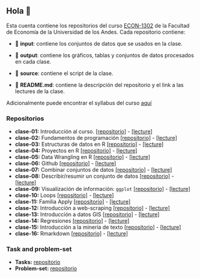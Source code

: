 ## Hola 👋

Esta cuenta contiene los repositorios del curso [ECON-1302](https://github.com/taller-r-202301) de la Facultad de Economía de la Universidad de los Andes. Cada repositorio contiene:

- :file_folder: **input**: contiene los conjuntos de datos que se usados en la clase.

- :file_folder: **output**: contiene los gráficos, tablas y conjuntos de datos procesados en cada clase. 

- :file_folder: **source**: contiene el script de la clase.

- :book: **README.md**: contiene la descripción del repositorio y el link a las lectures de la clase.

Adicionalmente puede encontrar el syllabus del curso [aquí](https://github.com/taller-r-202301/.github/blob/main/syllabus.pdf)

### Repositorios
- **clase-01:** Introducción al curso. [[repositorio]](https://github.com/taller-r-202301/clase-01) -  [[lecture]](https://lectures-r.gitlab.io/uniandes-202301/clase-01/)
- **clase-02:** Fundamentos de programación [[repositorio]](https://github.com/taller-r-202301/clase-02) -  [[lecture]](https://lectures-r.gitlab.io/uniandes-202301/clase-02/)
- **clase-03:** Estructuras de datos en R [[repositorio]](https://github.com/taller-r-202301/clase-03) -  [[lecture]](https://lectures-r.gitlab.io/uniandes-202301/clase-03/)
- **clase-04:** Proyectos en R [[repositorio]](https://github.com/taller-r-202301/clase-04) -  [[lecture]](https://lectures-r.gitlab.io/uniandes-202301/clase-04/)
- **clase-05:** Data Wrangling en R [[repositorio]](https://github.com/taller-r-202301/clase-05) -  [[lecture]](https://lectures-r.gitlab.io/uniandes-202301/clase-05/)
- **clase-06:** Github [[repositorio]](https://github.com/taller-r-202301/clase-06) -  [[lecture]](https://lectures-r.gitlab.io/uniandes-202301/clase-06/)
- **clase-07:** Combinar conjuntos de datos [[repositorio]](https://github.com/taller-r-202301/clase-07) -  [[lecture]](https://lectures-r.gitlab.io/uniandes-202301/clase-07/)
- **clase-08:** Describir/resumir un conjunto de datos [[repositorio]](https://github.com/taller-r-202301/clase-08) -  [[lecture]](https://lectures-r.gitlab.io/uniandes-202301/clase-08/)
- **clase-09:** Visualización de información: `ggplot` [[repositorio]](https://github.com/taller-r-202301/clase-09) -  [[lecture]](https://lectures-r.gitlab.io/uniandes-202301/clase-09/)
- **clase-10:** Loops [[repositorio]](https://github.com/taller-r-202301/clase-10) -  [[lecture]](https://lectures-r.gitlab.io/uniandes-202301/clase-10/)
- **clase-11:** Familia Apply [[repositorio]](https://github.com/taller-r-202301/clase-11) -  [[lecture]](https://lectures-r.gitlab.io/uniandes-202301/clase-11/)
- **clase-12:** Introducción a web-scraping [[repositorio]](https://github.com/taller-r-202301/clase-12) -  [[lecture]](https://lectures-r.gitlab.io/uniandes-202301/clase-12/)
- **clase-13:** Introducción a datos GIS [[repositorio]](https://github.com/taller-r-202301/clase-13) -  [[lecture]](https://lectures-r.gitlab.io/uniandes-202301/clase-13/)
- **clase-14:** Regresiones [[repositorio]](https://github.com/taller-r-202301/clase-14) -  [[lecture]](https://lectures-r.gitlab.io/uniandes-202301/clase-14/)
- **clase-15:** Introducción a la minería de texto [[repositorio]](https://github.com/taller-r-202301/clase-15) -  [[lecture]](https://lectures-r.gitlab.io/uniandes-202301/clase-15/)
- **clase-16:** Rmarkdown [[repositorio]](https://github.com/taller-r-202301/clase-16) -  [[lecture]](https://lectures-r.gitlab.io/uniandes-202301/clase-16/)

### Task and problem-set

- **Tasks:** [repositorio](https://github.com/taller-r-202301/tasks)
- **Problem-set:** [repositorio](https://github.com/taller-r-202301/problem-sets)




